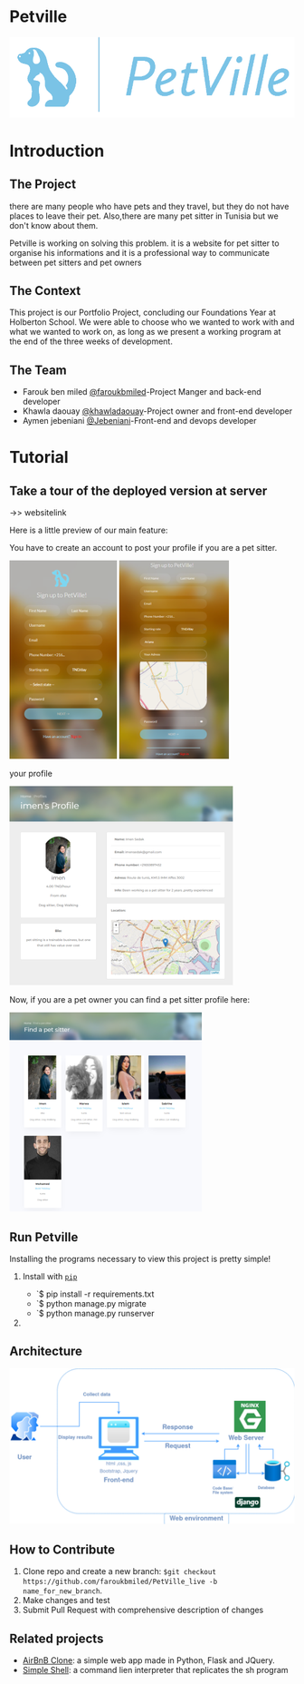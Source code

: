 # **Petville**

![image link](https://github.com/faroukbmiled/PetVille_live/blob/main/petville_webapp/petville/static/images/logo.png)

# Introduction


## The Project

there are many people who have pets and they travel, but they do not have places to leave their pet. Also,there are many pet sitter in Tunisia but we don't know about them.

Petville is working on solving this problem. it is a website for pet sitter to organise his informations and it is a professional way to communicate between pet sitters and pet owners

## The Context

This project is our Portfolio Project, concluding our Foundations Year at Holberton School. We were able to choose who we wanted to work with and what we wanted to work on, as long as we present a working program at the end of the three weeks of development.

## The Team

* Farouk ben miled [@faroukbmiled](https://github.com/faroukbmiled)-Project Manger and back-end developer
* Khawla daouay [@khawladaouay](https://github.com/khawladaouay)-Project owner and front-end developer
* Aymen jebeniani [@Jebeniani](https://github.com/Jebeniani)-Front-end and devops developer

# Tutorial

## Take a tour of the deployed version at server

->> websitelink

Here is a little preview of our main feature:

You have to create an account to post your profile if you are a pet sitter.

![image link](https://github.com/faroukbmiled/PetVille_live/blob/main/petville_webapp/petville/static/images/signup1.png)
![image link](https://github.com/faroukbmiled/PetVille_live/blob/main/petville_webapp/petville/static/images/signup2.png)

your profile

![image link](https://github.com/faroukbmiled/PetVille_live/blob/main/petville_webapp/petville/static/images/profile.png)

Now, if you are a pet owner you can find a pet sitter profile here:

![image link](https://github.com/faroukbmiled/PetVille_live/blob/main/petville_webapp/petville/static/images/findpet.png)

## Run Petville

Installing the programs necessary to view this project is pretty simple!

1. Install with [`pip`](https://pypi.org/)
    + `$ pip install -r requirements.txt
    + `$ python manage.py migrate
    + `$ python manage.py runserver

2. 

## Architecture

![image link](https://github.com/faroukbmiled/PetVille_live/blob/main/petville_webapp/petville/static/images/architecture.PNG)

## How to Contribute

1. Clone repo and create a new branch: `$git checkout https://github.com/faroukbmiled/PetVille_live -b name_for_new_branch`.
2. Make changes and test
3. Submit Pull Request with comprehensive description of changes

## Related projects
* [AirBnB Clone](https://github.com/Aleph235/holbertonschool-AirBnB_clone_v4): a simple web app made in Python, Flask and JQuery.
* [Simple Shell](https://github.com/khawladaouay/simple_shell): a command lien interpreter that replicates the sh program
